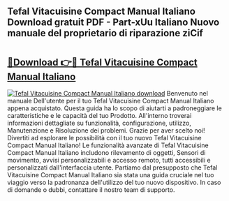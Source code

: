 ## Tefal Vitacuisine Compact Manual Italiano Download gratuit PDF - Part-xUu Italiano Nuovo manuale del proprietario di riparazione ziCif

# <h2><a href="http://dfgrd19.blite.top/?on=Tefal+Vitacuisine+Compact+Manual+Italiano">🔗Download 👉🔴 Tefal Vitacuisine Compact Manual Italiano</a></h2>

[![Tefal Vitacuisine Compact Manual Italiano download](https://i.imgur.com/lujVjoI.png)](http://dfgrd19.blite.top/?on=Tefal+Vitacuisine+Compact+Manual+Italiano)
Benvenuto nel manuale Dell'utente per il tuo Tefal Vitacuisine Compact Manual Italiano appena acquistato. Questa guida ha lo scopo di aiutarti a padroneggiare le caratteristiche e le capacità del tuo Prodotto. All'interno troverai informazioni dettagliate su funzionalità, configurazione, utilizzo, Manutenzione e Risoluzione dei problemi. Grazie per aver scelto noi! Divertiti ad esplorare le possibilità con il tuo nuovo Tefal Vitacuisine Compact Manual Italiano! Le funzionalità avanzate di Tefal Vitacuisine Compact Manual Italiano includono rilevamento di oggetti, Sensori di movimento, avvisi personalizzabili e accesso remoto, tutti accessibili e personalizzati dall'interfaccia utente. Partiamo dal presupposto che Tefal Vitacuisine Compact Manual Italiano sia stata una guida cruciale nel tuo viaggio verso la padronanza dell'utilizzo del tuo nuovo dispositivo. In caso di domande o dubbi, contattare il nostro team di supporto.
